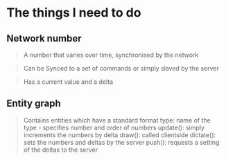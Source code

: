 The things I need to do
=======================

Network number
--------------

>	A number that varies over time, synchronised by the network

>	Can be Synced to a set of commands or simply slaved by the server

>	Has a current value and a delta


Entity graph
------------

>	Contains entities which have a standard format
		type: name of the type - specifies number and order of numbers
		update(): simply increments the numbers by delta
		draw(): called clientside
		dictate(): sets the numbers and deltas by the server
		push(): requests a setting of the deltas to the server

